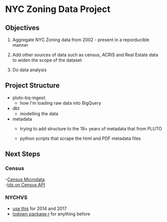 # NYC Zoning Data Project

## Objectives

1. Aggregate NYC Zoning data from 2002 - present in a reporducible manner

2. Add other sources of data such as census, ACRIS and Real Estate data to widen the scope of the dataset

3. Do data analysis

## Project Structure

- pluto-bq-ingest:
    - how I'm loading raw data into BigQuery
- dbt
    - modelling the data
- metadata
    - trying to add structure to the 19+ years of metadata that from PLUTO

    - python scripts that scrape the html and PDF metadata files
    


## Next Steps

### Census

-[Census Microdata](https://www.census.gov/data/developers/guidance/microdata-api-user-guide.html)  
    -[tds on Census API](https://towardsdatascience.com/using-the-us-census-api-for-data-analysis-a-beginners-guide-98063791785c)

### NYCHVS

- [use this](https://github.com/mdzhang/nychvs) for 2014 and 2017  
-  [lodown package r](http://asdfree.com/new-york-city-housing-and-vacancy-survey-nychvs.html) for anything before 
